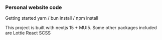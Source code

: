 ### Personal website code

Getting started
yarn / bun install / npm install

This project is built with nextjs 15 + MUI5.
Some other packages included are
Lottie React
SCSS

